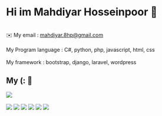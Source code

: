 # Hi im Mahdiyar Hosseinpoor 👋

<br>
 ✉️ My email : <a href="mailto:mahdiyar.8hp@gmail.com">mahdiyar.8hp@gmail.com</a>
<br><br>
My Program language : C#, python, php, javascript, html, css
<br><br>
My framework : bootstrap, django, laravel, wordpress<br>

## My (: 🔧
<a href="https://github.com/Mahdiyar-Hosseinpoor">
<img align="center" src="https://github-readme-stats.vercel.app/api/top-langs/?username=Mahdiyar-Hosseinpoor" />
</a>
<br><br>
<img src="https://img.shields.io/badge/OS-Linux-informational?style=flat&logo=ubuntu&logoColor=white&color=informational">
<img src="https://img.shields.io/badge/Editor-VsCode-informational?style=flat&logo=visual-studio-code&logoColor=white&color=informational">
<img src="https://img.shields.io/badge/Code-php-informational?style=flat&logo=php&logoColor=white&color=informational">
<img src="https://img.shields.io/badge/Code-python-informational?style=flat&logo=python&logoColor=white&color=informational">
<img src="https://img.shields.io/badge/Code-CSharp-informational?style=flat&logo=CSharp&logoColor=white&color=informational">
<img src="https://img.shields.io/badge/Code-JS-informational?style=flat&logo=javascript&logoColor=white&color=informational">
<!--
**Mahdiyar-Hosseinpoor/Mahdiyar-Hosseinpoor** is a ✨ _special_ ✨ repository because its `README.md` (this file) appears on your GitHub profile.

Here are some ideas to get you started:

- 🔭 I’m currently working on ...
- 🌱 I’m currently learning ...
- 👯 I’m looking to collaborate on ...
- 🤔 I’m looking for help with ...
- 💬 Ask me about ...
- 📫 How to reach me: ...
- 😄 Pronouns: ...
- ⚡ Fun fact: ...
-->
